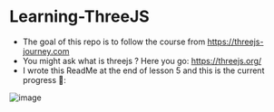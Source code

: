 # Learning-ThreeJS

- The goal of this repo is to follow the course from https://threejs-journey.com
- You might ask what is threejs ? Here you go: https://threejs.org/
- I wrote this ReadMe at the end of lesson 5 and this is the current progress 🦘:

![image](https://user-images.githubusercontent.com/65627237/158039260-c1380765-418f-4766-8963-a2c93efa7729.png)

